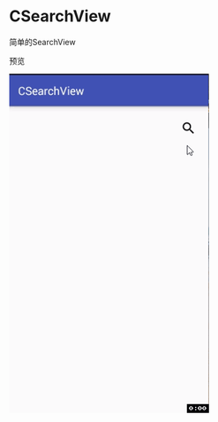 # CSearchView
简单的SearchView

预览

![MSearchView](https://github.com/CSnowStack/CSearchView/blob/master/imgs/csearchview.gif)
